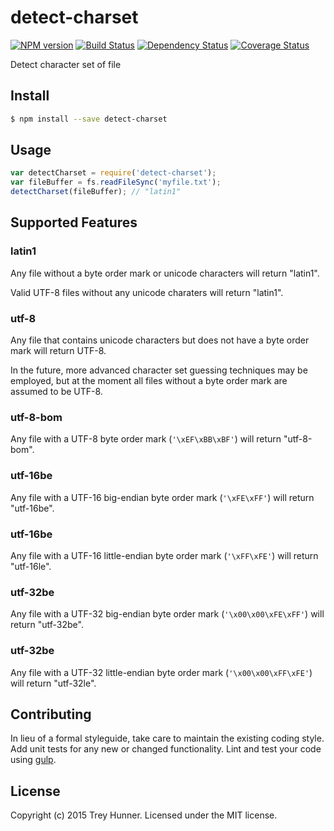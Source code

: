 # detect-charset 
[![NPM version][npm-image]][npm-url] [![Build Status][travis-image]][travis-url] [![Dependency Status][daviddm-url]][daviddm-image] [![Coverage Status][coveralls-image]][coveralls-url]

Detect character set of file


## Install

```bash
$ npm install --save detect-charset
```


## Usage

```javascript
var detectCharset = require('detect-charset');
var fileBuffer = fs.readFileSync('myfile.txt');
detectCharset(fileBuffer); // "latin1"
```

## Supported Features

### latin1

Any file without a byte order mark or unicode characters will return "latin1".

Valid UTF-8 files without any unicode charaters will return "latin1".

### utf-8

Any file that contains unicode characters but does not have a byte order mark will return UTF-8.

In the future, more advanced character set guessing techniques may be employed, but at the moment all files without a byte order mark are assumed to be UTF-8.

### utf-8-bom

Any file with a UTF-8 byte order mark (`'\xEF\xBB\xBF'`) will return "utf-8-bom".

### utf-16be

Any file with a UTF-16 big-endian byte order mark (`'\xFE\xFF'`) will return "utf-16be".

### utf-16be

Any file with a UTF-16 little-endian byte order mark (`'\xFF\xFE'`) will return "utf-16le".

### utf-32be

Any file with a UTF-32 big-endian byte order mark (`'\x00\x00\xFE\xFF'`) will return "utf-32be".

### utf-32be

Any file with a UTF-32 little-endian byte order mark (`'\x00\x00\xFF\xFE'`) will return "utf-32le".


## Contributing

In lieu of a formal styleguide, take care to maintain the existing coding style. Add unit tests for any new or changed functionality. Lint and test your code using [gulp](http://gulpjs.com/).


## License

Copyright (c) 2015 Trey Hunner. Licensed under the MIT license.



[npm-url]: https://npmjs.org/package/detect-charset
[npm-image]: https://badge.fury.io/js/detect-charset.svg
[travis-url]: https://travis-ci.org/treyhunner/detect-charset
[travis-image]: https://travis-ci.org/treyhunner/detect-charset.svg?branch=master
[daviddm-url]: https://david-dm.org/treyhunner/detect-charset.svg?theme=shields.io
[daviddm-image]: https://david-dm.org/treyhunner/detect-charset
[coveralls-url]: https://coveralls.io/r/treyhunner/detect-charset
[coveralls-image]: https://coveralls.io/repos/treyhunner/detect-charset/badge.png
